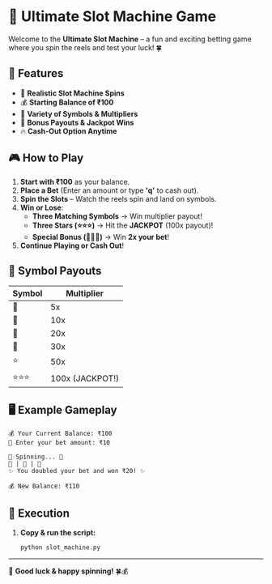 # 🎰 Ultimate Slot Machine Game

Welcome to the **Ultimate Slot Machine** – a fun and exciting betting game where you spin the reels and test your luck! 🍀

## 🚀 Features

- 🎡 **Realistic Slot Machine Spins**
- 💰 **Starting Balance of ₹100**
- 🎲 **Variety of Symbols & Multipliers**
- 🎁 **Bonus Payouts & Jackpot Wins**
- 🔥 **Cash-Out Option Anytime**

## 🎮 How to Play

1. **Start with ₹100** as your balance.
2. **Place a Bet** (Enter an amount or type **'q'** to cash out).
3. **Spin the Slots** – Watch the reels spin and land on symbols.
4. **Win or Lose**:
   - **Three Matching Symbols** → Win multiplier payout!
   - **Three Stars (⭐⭐⭐)** → Hit the **JACKPOT** (100x payout)!
   - **Special Bonus (🍉🍉🔔)** → Win **2x your bet**!
5. **Continue Playing or Cash Out**!

## 💎 Symbol Payouts
| Symbol | Multiplier |
|--------|-----------|
| 🍒    | 5x        |
| 🍉    | 10x       |
| 🍋    | 20x       |
| 🔔    | 30x       |
| ⭐    | 50x       |
| ⭐⭐⭐  | 100x (JACKPOT!) |

## 🖥️ Example Gameplay
```
💰 Your Current Balance: ₹100
🎲 Enter your bet amount: ₹10

🎡 Spinning... 🎡
🍉 | 🍉 | 🔔
✨ You doubled your bet and won ₹20! ✨

💰 New Balance: ₹110
```

## 🔧 Execution

1. **Copy & run the script:**
   ```sh
   python slot_machine.py
   ```

---
🎰 **Good luck & happy spinning!** 🍀💰

